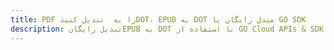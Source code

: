 ---title: PDF را به  تبدیل کنیدDOT، EPUB به DOT مبدل رایگان یا GO SDKdescription: تبدیل رایگانEPUB به DOT با استفاده از GO Cloud APIs & SDK همچنین اسناد PDF را در Cloud ایجاد، ویرایش و رندر کنید.---
